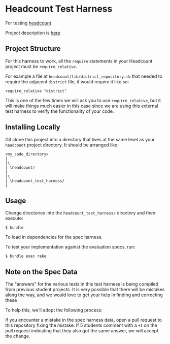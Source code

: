 Headcount Test Harness
======================

For testing [headcount](https://github.com/turingschool-examples/headcount).

Project description is [here](https://github.com/turingschool/curriculum/blob/master/source/projects/headcount.markdown)

## Project Structure

For this harness to work, all the `require` statements in your
Headcount project must be `require_relative`.

For example a file at `headcount/lib/district_repository.rb` that needed
to require the adjacent `district` file, it would require it like so:

```
require_relative "district"
```

This is one of the few times we will ask you to use `require_relative`, but
it will make things much easier in this case since we are using this
external test harness to verify the functionality of your code.

## Installing Locally

Git clone this project into a directory that lives at the same level
as your `headcount` project directory. It should be arranged like:

    <my_code_directory>
    |
    |\
    | \headcount/
    |
    |\
    | \headcount_test_harness/
    |

## Usage

Change directories into the `headcount_test_harness/` directory and then execute:

    $ bundle

To load in dependencies for the spec harness.

To test your implementation against the evaluation specs, run:

    $ bundle exec rake

## Note on the Spec Data

The "answers" for the various tests in this test harness is being compiled from
previous student projects. It is very possible that there will be mistakes along the
way, and we would love to get your help in finding and correcting these

To help this, we'll adopt the following process:

If you encounter a mistake in the spec harness data, open a pull request to this
repository fixing the mistake. If 5 students comment with a `+1` on the pull request
indicating that they also got the same answer, we will accept the change.
